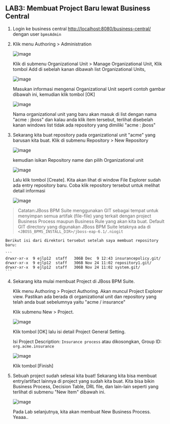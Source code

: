 ## LAB3: Membuat Project Baru lewat Business Central

1.  Login ke business central [http://localhost:8080/business-central/](http://localhost:8080/business-central/) dengan user `bpmsAdmin`
    
2.  Klik menu Authoring > Administration
    
    ![image](https://cloud.githubusercontent.com/assets/3068071/8392298/219b77c6-1d10-11e5-9e8b-850e91852931.png)
    
    Klik di submenu Organizational Unit > Manage Organizational Unit,
    Klik tombol Add di sebelah kanan dibawah list Organizational Units,
    
    ![image](https://cloud.githubusercontent.com/assets/3068071/8392370/1485b1fc-1d13-11e5-89a4-fbb9e04759ab.png)
    
    
    Masukan informasi mengenai Organizational Unit seperti contoh gambar dibawah ini, kemudian klik tombol [OK]
    
    ![image](https://cloud.githubusercontent.com/assets/3068071/8392323/48cda9f8-1d11-11e5-936d-5004ccaa6686.png)
    
    Nama organizational unit yang baru akan masuk di list dengan nama "acme : jboss" dan kalau anda klik item tersebut, terlihat disebelah kanan windows list tidak ada repository yang dimiliki "acme : jboss"

3.  Sekarang kita buat repository pada organizational unit "acme" yang barusan kita buat.
    Klik di submenu Repository > New Repository
    
    ![image](https://cloud.githubusercontent.com/assets/3068071/8392193/c5d7e2ca-1d0b-11e5-88e1-584121ba1037.png)
    
    kemudian isikan Repository name dan pilih Organizational unit
    
    ![image](https://cloud.githubusercontent.com/assets/3068071/8392393/beb501b4-1d13-11e5-902f-e84187214cbc.png)
    
    Lalu klik tombol [Create]. Kita akan lihat di window File Explorer sudah ada entry repository baru. Coba klik repository tersebut untuk melihat detail informasi
    
    ![image](https://cloud.githubusercontent.com/assets/3068071/8392408/441e6e08-1d14-11e5-8ed4-326d2cc4e84b.png)

  > Catatan:JBoss BPM Suite menggunakan GIT sebagai tempat untuk menyimpan semua artifak (file-file) yang terkait dengan project Business Process maupun Business Rule yang akan kita buat. Default GIT directory yang digunakan JBoss BPM Suite letaknya ada di `<JBOSS_BPMS_INSTALL_DIR>/jboss-eap-6.1/.niogit`

    Berikut isi dari direktori tersebut setelah saya membuat repository baru:
    
    ```
    drwxr-xr-x  9 ejlp12  staff   306B Dec  9 12:43 insurancepolicy.git/
    drwxr-xr-x  9 ejlp12  staff   306B Nov 24 11:02 repository1.git/
    drwxr-xr-x  9 ejlp12  staff   306B Nov 24 11:02 system.git/
    ```
    
4.  Sekarang kita mulai membuat Project di JBoss BPM Suite.
    
    Klik menu Authoring > Project Authoring. Akan muncul Project Explorer view.
    Pastikan ada berada di organizational unit dan repository yang telah anda buat sebelumnya yaitu "acme / insurance"
    
    Klik submenu New > Project.
    
    ![image](https://cloud.githubusercontent.com/assets/3068071/8392205/53b3b434-1d0c-11e5-9f96-e34544ee2ac3.png)
    
    Klik tombol [OK] lalu isi detail Project General Setting.
    
    Isi Project Description: `Insurance process` atau dikosongkan, Group ID: `org.acme.insurance`
    
    ![image](https://cloud.githubusercontent.com/assets/3068071/8392209/8b1cb8ee-1d0c-11e5-83d2-e2df3648bbaa.png)
    
    Klik tombol [Finish]
    
5.  Sebuah project sudah selesai kita buat!
    Sekarang kita bisa membuat entry/artifact lainnya di project yang sudah kita buat. Kita bisa bikin Business Process, Decision Table, DRL file, dan lain-lain seperti yang terlihat di submenu "New Item" dibawah ini.
    
    ![image](https://cloud.githubusercontent.com/assets/3068071/8392212/afc86152-1d0c-11e5-8e38-17df2dc5b5a2.png)
    
    Pada Lab selanjutnya, kita akan membuat New Business Process. Yeaaa..
    
    
  
